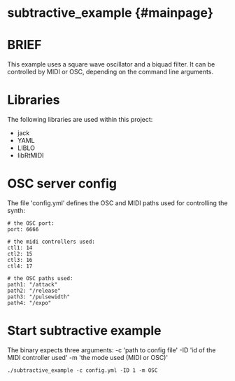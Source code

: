 subtractive_example {#mainpage}
=======================

# BRIEF

This example uses a square wave oscillator and a biquad filter.
It can be controlled by MIDI or OSC, depending on the command
line arguments.

# Libraries

The following libraries are used within this project:

* jack
* YAML
* LIBLO
* libRtMIDI

# OSC server config

The file 'config.yml' defines
the OSC and MIDI paths used
for controlling the synth:

```
# the OSC port:
port: 6666

# the midi controllers used:
ctl1: 14 
ctl2: 15
ctl3: 16
ctl4: 17

# the OSC paths used:
path1: "/attack"
path2: "/release" 
path3: "/pulsewidth"
path4: "/expo"
```

# Start subtractive example

The binary expects three arguments:
-c 'path to config file'
-ID 'id of the MIDI controller used'
-m 'the mode used (MIDI or OSC)'

```
./subtractive_example -c config.yml -ID 1 -m OSC
```



